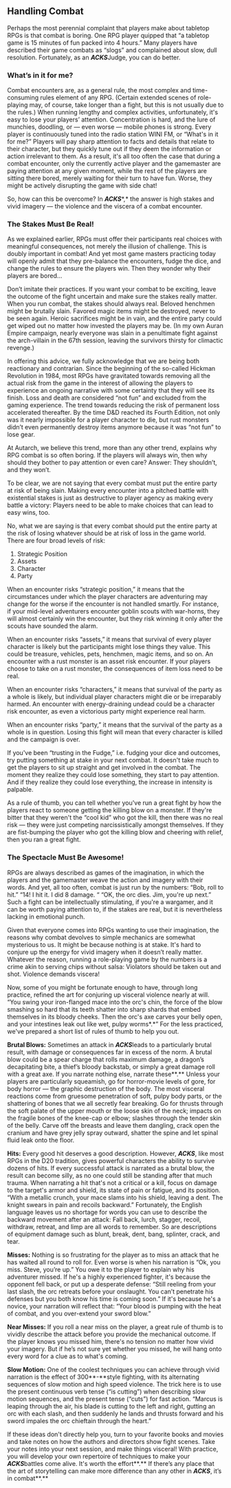 ## Handling Combat

Perhaps the most perennial complaint that players make about tabletop RPGs is that combat is boring. One RPG player quipped that “a tabletop game is 15 minutes of fun packed into 4 hours.” Many players have described their game combats as “slogs” and complained about slow, dull resolution. Fortunately, as an ***ACKS***Judge, you can do better.

### **What’s in it for me?**

Combat encounters are, as a general rule, the most complex and time-consuming rules element of any RPG. (Certain extended scenes of role-playing may, of course, take longer than a fight, but this is not usually due to the rules.) When running lengthy and complex activities, unfortunately, it's easy to lose your players’ attention. Concentration is hard, and the lure of munchies, doodling, or — even worse — mobile phones is strong. Every player is continuously tuned into the radio station WINI FM, or “What's in it for me?” Players will pay sharp attention to facts and details that relate to their character, but they quickly tune out if they deem the information or action irrelevant to them. As a result, it's all too often the case that during a combat encounter, only the currently active player and the gamemaster are paying attention at any given moment, while the rest of the players are sitting there bored, merely waiting for their turn to have fun. Worse, they might be actively disrupting the game with side chat!

So, how can this be overcome? In ***ACKS****,* the answer is high stakes and vivid imagery — the violence and the viscera of a combat encounter.

### **The Stakes Must Be Real!**

As we explained earlier, RPGs must offer their participants real choices with meaningful consequences, not merely the illusion of challenge. This is doubly important in combat! And yet most game masters practicing today will openly admit that they pre-balance the encounters, fudge the dice, and change the rules to ensure the players win. Then they wonder why their players are bored...

Don’t imitate their practices. If you want your combat to be exciting, leave the outcome of the fight uncertain and make sure the stakes really matter. When you run combat, the stakes should always real. Beloved henchmen might be brutally slain. Favored magic items might be destroyed, never to be seen again. Heroic sacrifices might be in vain, and the entire party could get wiped out no matter how invested the players may be. (In my own Auran Empire campaign, nearly everyone was slain in a penultimate fight against the arch-villain in the 67th session, leaving the survivors thirsty for climactic revenge.)

In offering this advice, we fully acknowledge that we are being both reactionary and contrarian. Since the beginning of the so-called Hickman Revolution in 1984, most RPGs have gravitated towards removing all the actual risk from the game in the interest of allowing the players to experience an ongoing narrative with some certainty that they will see its finish. Loss and death are considered “not fun” and excluded from the gaming experience. The trend towards reducing the risk of permanent loss accelerated thereafter. By the time D&D reached its Fourth Edition, not only was it nearly impossible for a player character to die, but rust monsters didn’t even permanently destroy items anymore because it was “not fun” to lose gear.

At Autarch, we believe this trend, more than any other trend, explains why RPG combat is so often boring. If the players will always win, then why should they bother to pay attention or even care? Answer: They shouldn’t, and they won’t.

To be clear, we are not saying that every combat must put the entire party at risk of being slain. Making every encounter into a pitched battle with existential stakes is just as destructive to player agency as making every battle a victory: Players need to be able to make choices that can lead to easy wins, too.

No, what we are saying is that every combat should put the entire party at the risk of losing whatever should be at risk of loss in the game world. There are four broad levels of risk:

1. Strategic Position
2. Assets
3. Character
4. Party

When an encounter risks “strategic position,” it means that the circumstances under which the player characters are adventuring may change for the worse if the encounter is not handled smartly. For instance, if your mid-level adventurers encounter goblin scouts with war-horns, they will almost certainly win the encounter, but they risk winning it only after the scouts have sounded the alarm.

When an encounter risks “assets,” it means that survival of every player character is likely but the participants might lose things they value. This could be treasure, vehicles, pets, henchmen, magic items, and so on. An encounter with a rust monster is an asset risk encounter. If your players choose to take on a rust monster, the consequences of item loss need to be real.

When an encounter risks “characters,” it means that survival of the party as a whole is likely, but individual player characters might die or be irreparably harmed. An encounter with energy-draining undead could be a character risk encounter, as even a victorious party might experience real harm.

When an encounter risks “party,” it means that the survival of the party as a whole is in question. Losing this fight will mean that every character is killed and the campaign is over.

If you've been “trusting in the Fudge,” i.e. fudging your dice and outcomes, try putting something at stake in your next combat. It doesn't take much to get the players to sit up straight and get involved in the combat. The moment they realize they could lose something, they start to pay attention. And if they realize they could lose everything, the increase in intensity is palpable.

As a rule of thumb, you can tell whether you've run a great fight by how the players react to someone getting the killing blow on a monster. If they're bitter that they weren't the “cool kid” who got the kill, then there was no real risk — they were just competing narcissistically amongst themselves. If they are fist-bumping the player who got the killing blow and cheering with relief, then you ran a great fight.

### **The Spectacle Must Be Awesome!**

RPGs are always described as games of the imagination, in which the players and the gamemaster weave the action and imagery with their words. And yet, all too often, combat is just run by the numbers: “Bob, roll to hit.” “14! I hit it. I did 8 damage.
“ “OK, the orc dies. Jim, you're up next.” Such a fight can be intellectually stimulating, if you're a wargamer, and it can be worth paying attention to, if the stakes are real, but it is nevertheless lacking in emotional punch.

Given that everyone comes into RPGs wanting to use their imagination, the reasons why combat devolves to simple mechanics are somewhat mysterious to us. It might be because nothing is at stake. It's hard to conjure up the energy for vivid imagery when it doesn’t really matter. Whatever the reason, running a role-playing game by the numbers is a crime akin to serving chips without salsa: Violators should be taken out and shot. Violence demands viscera!

Now, some of you might be fortunate enough to have, through long practice, refined the art for conjuring up visceral violence nearly at will. “You swing your iron-flanged mace into the orc's chin, the force of the blow smashing so hard that its teeth shatter into sharp shards that embed themselves in its bloody cheeks. Then the orc's axe carves your belly open, and your intestines leak out like wet, pulpy worms*.*” For the less practiced, we've prepared a short list of rules of thumb to help you out.

**Brutal Blows:** Sometimes an attack in ***ACKS***leads to a particularly brutal result, with damage or consequences far in excess of the norm. A brutal blow could be a spear charge that rolls maximum damage, a dragon’s decapitating bite, a thief’s bloody backstab, or simply a great damage roll with a great axe. If you narrate nothing else, narrate these**.** Unless your players are particularly squeamish, go for horror-movie levels of gore, for body horror — the graphic destruction of the body. The most visceral reactions come from gruesome penetration of soft, pulpy body parts, or the shattering of bones that we all secretly fear breaking. Go for thrusts through the soft palate of the upper mouth or the loose skin of the neck; impacts on the fragile bones of the knee-cap or elbow; slashes through the tender skin of the belly. Carve off the breasts and leave them dangling, crack open the cranium and have grey jelly spray outward, shatter the spine and let spinal fluid leak onto the floor.

**Hits:** Every good hit deserves a good description. However, ***ACKS***, like most RPGs in the D20 tradition, gives powerful characters the ability to survive dozens of hits. If every successful attack is narrated as a brutal blow, the result can become silly, as no one could still be standing after that much trauma. When narrating a hit that's not a critical or a kill, focus on damage to the target's armor and shield, its state of pain or fatigue, and its position. “With a metallic crunch, your mace slams into his shield, leaving a dent. The knight swears in pain and recoils backward.” Fortunately, the English language leaves us no shortage for words you can use to describe the backward movement after an attack: Fall back, lurch, stagger, recoil, withdraw, retreat, and limp are all words to remember. So are descriptions of equipment damage such as blunt, break, dent, bang, splinter, crack, and tear.

**Misses:** Nothing is so frustrating for the player as to miss an attack that he has waited all round to roll for. Even worse is when his narration is “Ok, you miss. Steve, you’re up.” You owe it to the player to explain why his adventurer missed. If he's a highly experienced fighter, it's because the opponent fell back, or put up a desperate defense: “Still reeling from your last slash, the orc retreats before your onslaught. You can’t penetrate his defenses but you both know his time is coming soon.” If it's because he's a novice, your narration will reflect that: “Your blood is pumping with the heat of combat, and you over-extend your sword blow.”

**Near Misses:** If you roll a near miss on the player, a great rule of thumb is to vividly describe the attack before you provide the mechanical outcome. If the player knows you missed him, there's no tension no matter how vivid your imagery. But if he’s not sure yet whether you missed, he will hang onto every word for a clue as to what's coming.

**Slow Motion:** One of the coolest techniques you can achieve through vivid narration is the effect of 300**-**style fighting, with its alternating sequences of slow motion and high speed violence. The trick here is to use the present continuous verb tense (“is cutting”) when describing slow motion sequences, and the present tense (“cuts”) for fast action. “Marcus is leaping through the air, his blade is cutting to the left and right, gutting an orc with each slash, and then suddenly he lands and thrusts forward and his sword impales the orc chieftain through the heart.”

If these ideas don't directly help you, turn to your favorite books and movies and take notes on how the authors and directors show fight scenes. Take your notes into your next session, and make things visceral! With practice, you will develop your own repertoire of techniques to make your ***ACKS***battles come alive. It's worth the effort**.** If there’s any place that the art of storytelling can make more difference than any other in ***ACKS***, it’s in combat**.**
